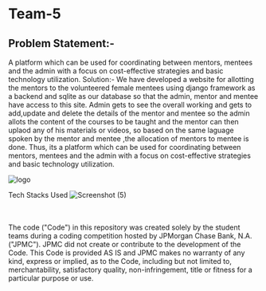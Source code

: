 # Team-5
## Problem Statement:-
A platform which can be used for coordinating between mentors, mentees and the admin with a focus on cost-effective strategies and basic technology utilization.
Solution:-
We have developed a website for allotting the mentors to the volunteered female mentees using django framework as a backend and sqlite as our database so that the admin, mentor and mentee have access to this site.
Admin gets to see the overall working and gets to add,update and delete the details of the mentor and mentee so the admin allots the content of the courses to be taught and the mentor can then uplaod any of his materials or videos, so based on the same laguage spoken by the mentor and mentee ,the allocation of mentors to mentee is done.
Thus, its a platform which can be used for coordinating between mentors, mentees and the admin with a focus on cost-effective strategies and basic technology utilization.

![logo](https://github.com/cfgblr2023/Team-5/assets/91196500/5b5342a8-8ded-4a4e-92bf-c9eed4b63c00)

Tech Stacks Used
![Screenshot (5)](https://github.com/cfgblr2023/Team-5/assets/91196500/897345ac-a855-4941-937b-5f6f675a1e34)

 <br /> <br /> The code ("Code") in this repository was created solely by the student teams during a coding competition hosted by JPMorgan Chase Bank, N.A. ("JPMC"). JPMC did not create or contribute to the development of the Code. This Code is provided AS IS and JPMC makes no warranty of any kind, express or implied, as to the Code, including but not limited to, merchantability, satisfactory quality, non-infringement, title or fitness for a particular purpose or use.
